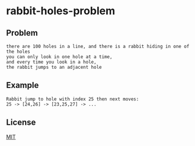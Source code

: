 # rabbit-holes-problem

## Problem
```
there are 100 holes in a line, and there is a rabbit hiding in one of the holes 
you can only look in one hole at a time, 
and every time you look in a hole, 
the rabbit jumps to an adjacent hole 
```

## Example
```
Rabbit jump to hole with index 25 then next moves:
25 -> [24,26] -> [23,25,27] -> ...
```


## License
[MIT](https://choosealicense.com/licenses/mit/)
